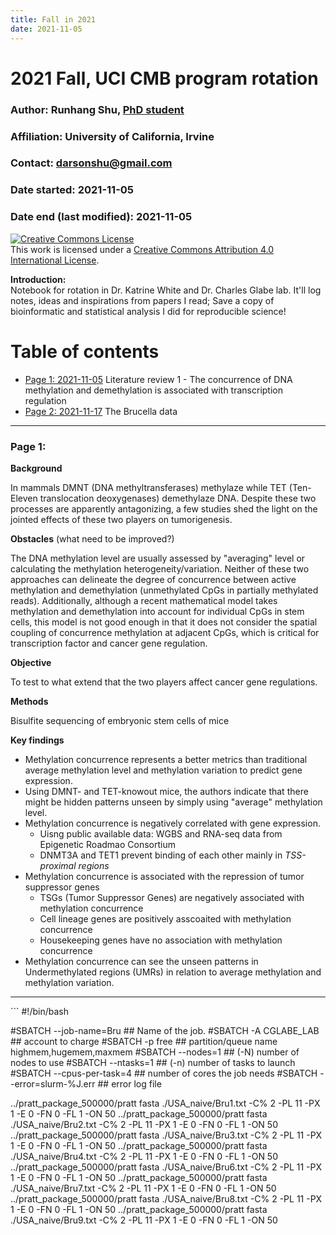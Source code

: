 ```yaml
---
title: Fall in 2021
date: 2021-11-05
---
```



# 2021 Fall, UCI CMB program rotation 

### Author: Runhang Shu, [PhD student](www.runhangshu.com)      
### Affiliation: University of California, Irvine 
### Contact: darsonshu@gmail.com

### Date started: 2021-11-05
### Date end (last modified): 2021-11-05

<a rel="license" href="http://creativecommons.org/licenses/by/4.0/"><img alt="Creative Commons License" style="border-width:0" src="https://i.creativecommons.org/l/by/4.0/88x31.png" /></a><br />This work is licensed under a <a rel="license" href="http://creativecommons.org/licenses/by/4.0/">Creative Commons Attribution 4.0 International License</a>.    

**Introduction:**    
Notebook for rotation in Dr. Katrine White and Dr. Charles Glabe lab. It'll log notes, ideas and inspirations from papers I read; Save a copy of bioinformatic and statistical analysis I did for reproducible science!


# Table of contents    
* [Page 1: 2021-11-05](#id-section1) Literature review 1 - The concurrence of DNA methylation and demethylation is associated with transcription regulation
* [Page 2: 2021-11-17](#id-section2) The Brucella data



------

<div id='id-section1'/>    

### Page 1:
**Background**

In mammals DMNT (DNA methyltransferases) methylaze while TET (Ten-Eleven translocation deoxygenases) demethylaze DNA. Despite these two processes are apparently antagonizing, a few studies shed the light on the jointed effects of these two players on tumorigenesis. 

**Obstacles** (what need to be improved?)

The DNA methylation level are usually assessed by "averaging" level or calculating the methylation heterogeneity/variation. Neither of these two approaches can delineate the degree of concurrence between active methylation and demethylation (unmethylated CpGs in partially methylated reads). Additionally, although a recent mathematical model takes methylation and demethylation into account for individual CpGs in stem cells, this model is not good enough in that it does not consider the spatial coupling of concurrence methylation at adjacent CpGs, which is critical for transcription factor and cancer gene regulation.


**Objective**

To test to what extend that the two players affect cancer gene regulations. 

**Methods**

Bisulfite sequencing of embryonic stem cells of mice

**Key findings**

* Methylation concurrence represents a better metrics than traditional average methylation level and methylation variation to predict gene expression.  
* Using DMNT- and TET-knowout mice, the authors indicate that there might be hidden patterns unseen by simply using "average" methylation level. 
* Methylation concurrence is negatively correlated with gene expression.
  * Uisng public available data: WGBS and RNA-seq data from Epigenetic Roadmao Consortium 
  * DNMT3A and TET1 prevent binding of each other mainly in *TSS-proximal regions*
* Methylation concurrence is associated with the repression of tumor suppressor genes
  * TSGs (Tumor Suppressor Genes) are negatively associated with methylation concurrence
  * Cell lineage genes are positively asscoaited with methylation concurrence 
  * Housekeeping genes have no association with methylation concurrence 
* Methylation concurrence can see the unseen patterns in Undermethylated regions (UMRs) in relation to average methylation and methylation variation.

------

<div id='id-section2'/> 
```
#!/bin/bash

#SBATCH --job-name=Bru      ## Name of the job.
#SBATCH -A CGLABE_LAB ## account to charge
#SBATCH -p free ## partition/queue name  highmem,hugemem,maxmem
#SBATCH --nodes=1            ## (-N) number of nodes to use
#SBATCH --ntasks=1           ## (-n) number of tasks to launch
#SBATCH --cpus-per-task=4    ## number of cores the job needs
#SBATCH --error=slurm-%J.err ## error log file

../pratt_package_500000/pratt fasta ./USA_naive/Bru1.txt -C% 2 -PL 11 -PX 1 -E 0 -FN 0 -FL 1 -ON 50
../pratt_package_500000/pratt fasta ./USA_naive/Bru2.txt -C% 2 -PL 11 -PX 1 -E 0 -FN 0 -FL 1 -ON 50
../pratt_package_500000/pratt fasta ./USA_naive/Bru3.txt -C% 2 -PL 11 -PX 1 -E 0 -FN 0 -FL 1 -ON 50
../pratt_package_500000/pratt fasta ./USA_naive/Bru4.txt -C% 2 -PL 11 -PX 1 -E 0 -FN 0 -FL 1 -ON 50
../pratt_package_500000/pratt fasta ./USA_naive/Bru6.txt -C% 2 -PL 11 -PX 1 -E 0 -FN 0 -FL 1 -ON 50
../pratt_package_500000/pratt fasta ./USA_naive/Bru7.txt -C% 2 -PL 11 -PX 1 -E 0 -FN 0 -FL 1 -ON 50
../pratt_package_500000/pratt fasta ./USA_naive/Bru8.txt -C% 2 -PL 11 -PX 1 -E 0 -FN 0 -FL 1 -ON 50
../pratt_package_500000/pratt fasta ./USA_naive/Bru9.txt -C% 2 -PL 11 -PX 1 -E 0 -FN 0 -FL 1 -ON 50

```




